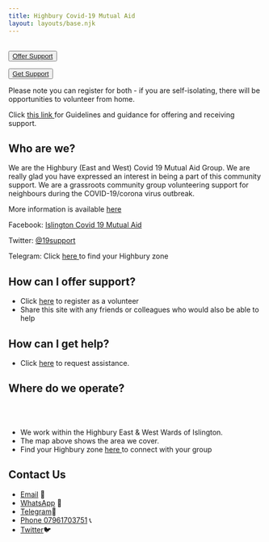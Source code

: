 ```yaml
---
title: Highbury Covid-19 Mutual Aid
layout: layouts/base.njk
---
```

<br/>
<div class="button-container">
  <button class="bttn-simple bttn-lg bttn-royal"><a href="/volunteer">Offer Support</a></button>
  
  <button class="bttn-simple bttn-lg bttn-success"><a href="/support">Get Support</a></button>
</div>


Please note you can register for both - if you are self-isolating, there will be opportunities to volunteer from home.  

Click <a href="https://drive.google.com/file/d/1qoTdlNc70uqNKCTy91ebcNm1Z1bptyJA/view"> this link </a> for Guidelines and guidance for offering and receiving support.

## Who are we?
  We are the Highbury (East and West) Covid 19 Mutual Aid Group. We are really glad you have expressed an interest in being a part of this community support.
  We are a grassroots community group volunteering support for neighbours during the COVID-19/corona virus outbreak.
  
  More information is available [here](/about)
  
  Facebook: [Islington Covid 19 Mutual Aid](https://m.facebook.com/groups/926599381108201)
  
  Twitter: [@19support](https://twitter.com/19support)
  
  Telegram: Click <a href="https://highbury-mutual-aid-groups.herokuapp.com/"> here </a> to find your Highbury zone  

## How can I offer support?
  
 - Click [here](/volunteer) to register as a volunteer
 - Share this site with any friends or colleagues who would also be able to help

## How can I get help?

 - Click [here](/support) to request assistance.

## Where do we operate?

<br/>
<div id="map"></div>
<br/>

- We work within the Highbury East & West Wards of Islington.
- The map above shows the area we cover.
- Find your Highbury zone <a href="https://highbury-mutual-aid-groups.herokuapp.com/"> here </a> to connect with your group


## Contact Us

 - [Email](mailto:highburymutualaid@gmail.com ) 📧 
 - [WhatsApp](https://chat.whatsapp.com/JmcTPpTaTWRJGNcAuZNimd) 📲
 - [Telegram](https://t.me/highburycovid19magroup)📲
 - [Phone 07961703751](tel:07961703751) 📞
 - [Twitter](https://twitter.com/19Support)🐦
